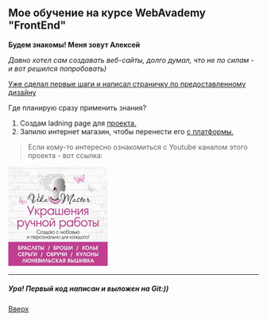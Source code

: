 <a id="anchor"> </a>

## Мое обучение на курсе WebAvademy "FrontEnd"

__Будем знакомы! Меня зовут Алексей__

_Давно хотел сам создавать веб-сайты, долго думал, что не по силам - и вот решился попробовать)_

[Уже сделал первые шаги и написал страничку по предоставленному дизайну](https://zen-dijkstra-671c18.netlify.app/) 


Где планирую сразу применить знания?
1. Создам ladning page для [проекта.](https://vikamaster.com) 
2. Запилю интернет магазин, чтобы перенести его [c платформы.](https://vikamaster.prom.ua)


>Если кому-то интересно ознакомиться с Youtube каналом этого проекта - вот ссылка:

  
 <a href="https://www.youtube.com/channel/UCf6CbGkP-S9tix87iz-xoMw" target="_blank"><img src="img\baner1.png" alt="канал"/></a>
 
 ***

##### Ура! Первый код написан и выложен на Git:))

 [Вверх](#anchor)